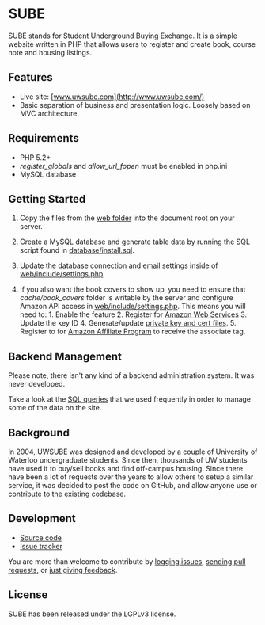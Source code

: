 SUBE
=======

SUBE stands for Student Underground Buying Exchange. It is a simple website written in PHP that allows users to register and create book, course note and housing listings.

Features
--------

  * Live site: [www.uwsube.com](http://www.uwsube.com/)
  * Basic separation of business and presentation logic. Loosely based on MVC architecture.

Requirements
--------

  * PHP 5.2+
  * *register_globals* and *allow_url_fopen* must be enabled in php.ini
  * MySQL database

Getting Started
--------

  1. Copy the files from the [web folder](https://github.com/andrejpavlovic/sube/tree/master/web) into the document root on your server.
  
  2. Create a MySQL database and generate table data by running the SQL script found in [database/install.sql](https://github.com/andrejpavlovic/sube/blob/master/install/database.sql).
  
  3. Update the database connection and email settings inside of [web/include/settings.php](https://github.com/andrejpavlovic/sube/blob/master/web/include/settings.php).
  
  4. If you also want the book covers to show up, you need to ensure that *cache/book_covers* folder is writable by the server and configure Amazon API access in [web/include/settings.php](https://github.com/andrejpavlovic/sube/blob/master/web/include/settings.php). This means you will need to:
    1. Enable the feature
    2. Register for [Amazon Web Services](http://aws.amazon.com/)
    3. Update the key ID
    4. Generate/update [private key and cert files](https://github.com/andrejpavlovic/sube/tree/master/web/include/amazon).
    5. Register to for [Amazon Affiliate Program](https://affiliate-program.amazon.com/) to receive the associate tag.

Backend Management
--------

Please note, there isn't any kind of a backend administration system. It was never developed.

Take a look at the [SQL queries](https://github.com/andrejpavlovic/sube/blob/master/USEFUL_SQL_QUERIES.md) that we used frequently in order to manage some of the data on the site.

Background
--------

In 2004, [UWSUBE](http://www.uwsube.com/) was designed and developed by a couple of University of Waterloo undergraduate students. Since then, thousands of UW students have used it to buy/sell books and find off-campus housing. Since there have been a lot of requests over the years to allow others to setup a similar service, it was decided to post the code on GitHub, and allow anyone use or contribute to the existing codebase.

Development
--------

  * [Source code](https://github.com/andrejpavlovic/sube)
  * [Issue tracker](https://github.com/andrejpavlovic/sube/issues)

You are more than welcome to contribute by [logging issues](https://github.com/andrejpavlovic/sube/issues), [sending pull requests](http://help.github.com/send-pull-requests/), or [just giving feedback](mailto:andrej.pavlovic@pokret.org).

License
--------

SUBE has been released under the LGPLv3 license.
